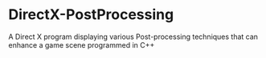 # DirectX-PostProcessing
A Direct X program displaying various Post-processing techniques that can enhance a game scene programmed in C++
